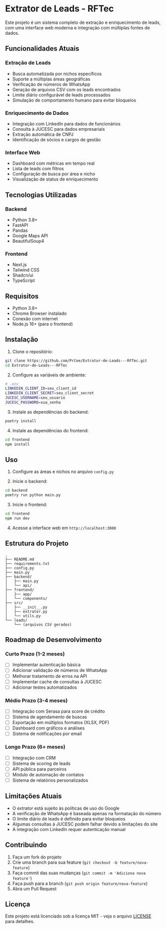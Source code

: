 # Extrator de Leads - RFTec

Este projeto é um sistema completo de extração e enriquecimento de leads, com uma interface web moderna e integração com múltiplas fontes de dados.

## Funcionalidades Atuais

### Extração de Leads
- Busca automatizada por nichos específicos
- Suporte a múltiplas áreas geográficas
- Verificação de números de WhatsApp
- Geração de arquivos CSV com os leads encontrados
- Limite diário configurável de leads processados
- Simulação de comportamento humano para evitar bloqueios

### Enriquecimento de Dados
- Integração com LinkedIn para dados de funcionários
- Consulta à JUCESC para dados empresariais
- Extração automática de CNPJ
- Identificação de sócios e cargos de gestão

### Interface Web
- Dashboard com métricas em tempo real
- Lista de leads com filtros
- Configuração de busca por área e nicho
- Visualização de status de enriquecimento

## Tecnologias Utilizadas

### Backend
- Python 3.8+
- FastAPI
- Pandas
- Google Maps API
- BeautifulSoup4

### Frontend
- Next.js
- Tailwind CSS
- Shadcn/ui
- TypeScript

## Requisitos

- Python 3.8+
- Chrome Browser instalado
- Conexão com internet
- Node.js 16+ (para o frontend)

## Instalação

1. Clone o repositório:
```bash
git clone https://github.com/PrCee/Extrator-de-Leads---RFTec.git
cd Extrator-de-Leads---RFTec
```

2. Configure as variáveis de ambiente:
```bash
# .env
LINKEDIN_CLIENT_ID=seu_client_id
LINKEDIN_CLIENT_SECRET=seu_client_secret
JUCESC_USERNAME=seu_usuario
JUCESC_PASSWORD=sua_senha
```

3. Instale as dependências do backend:
```bash
poetry install
```

4. Instale as dependências do frontend:
```bash
cd frontend
npm install
```

## Uso

1. Configure as áreas e nichos no arquivo `config.py`

2. Inicie o backend:
```bash
cd backend
poetry run python main.py
```

3. Inicie o frontend:
```bash
cd frontend
npm run dev
```

4. Acesse a interface web em `http://localhost:3000`

## Estrutura do Projeto

```
.
├── README.md
├── requirements.txt
├── config.py
├── main.py
├── backend/
│   ├── main.py
│   └── api/
├── frontend/
│   ├── app/
│   └── components/
├── src/
│   ├── __init__.py
│   ├── extrator.py
│   └── utils.py
└── leads/
    └── (arquivos CSV gerados)
```

## Roadmap de Desenvolvimento

### Curto Prazo (1-2 meses)
- [ ] Implementar autenticação básica
- [ ] Adicionar validação de números de WhatsApp
- [ ] Melhorar tratamento de erros na API
- [ ] Implementar cache de consultas à JUCESC
- [ ] Adicionar testes automatizados

### Médio Prazo (3-4 meses)
- [ ] Integração com Serasa para score de crédito
- [ ] Sistema de agendamento de buscas
- [ ] Exportação em múltiplos formatos (XLSX, PDF)
- [ ] Dashboard com gráficos e análises
- [ ] Sistema de notificações por email

### Longo Prazo (6+ meses)
- [ ] Integração com CRM
- [ ] Sistema de scoring de leads
- [ ] API pública para parceiros
- [ ] Módulo de automação de contatos
- [ ] Sistema de relatórios personalizados

## Limitações Atuais

- O extrator está sujeito às políticas de uso do Google
- A verificação de WhatsApp é baseada apenas na formatação do número
- O limite diário de leads é definido para evitar bloqueios
- Algumas consultas à JUCESC podem falhar devido a limitações do site
- A integração com LinkedIn requer autenticação manual

## Contribuindo

1. Faça um fork do projeto
2. Crie uma branch para sua feature (`git checkout -b feature/nova-feature`)
3. Faça commit das suas mudanças (`git commit -m 'Adiciona nova feature'`)
4. Faça push para a branch (`git push origin feature/nova-feature`)
5. Abra um Pull Request

## Licença

Este projeto está licenciado sob a licença MIT - veja o arquivo [LICENSE](LICENSE) para detalhes.
